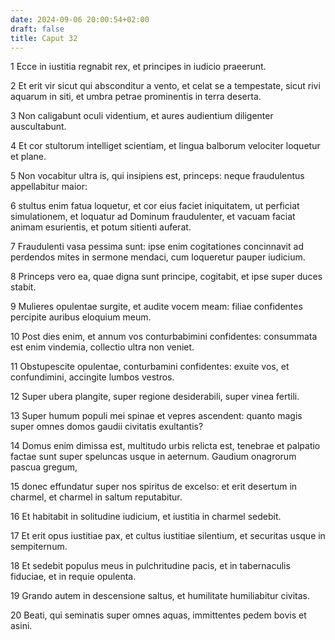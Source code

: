 ```yaml
---
date: 2024-09-06 20:00:54+02:00
draft: false
title: Caput 32
---
```





1 Ecce in iustitia regnabit rex, et principes in iudicio praeerunt.

2 Et erit vir sicut qui absconditur a vento, et celat se a tempestate, sicut rivi aquarum in siti, et umbra petrae prominentis in terra deserta.

3 Non caligabunt oculi videntium, et aures audientium diligenter auscultabunt.

4 Et cor stultorum intelliget scientiam, et lingua balborum velociter loquetur et plane.

5 Non vocabitur ultra is, qui insipiens est, princeps: neque fraudulentus appellabitur maior:

6 stultus enim fatua loquetur, et cor eius faciet iniquitatem, ut perficiat simulationem, et loquatur ad Dominum fraudulenter, et vacuam faciat animam esurientis, et potum sitienti auferat.

7 Fraudulenti vasa pessima sunt: ipse enim cogitationes concinnavit ad perdendos mites in sermone mendaci, cum loqueretur pauper iudicium.

8 Princeps vero ea, quae digna sunt principe, cogitabit, et ipse super duces stabit.

9 Mulieres opulentae surgite, et audite vocem meam: filiae confidentes percipite auribus eloquium meum.

10 Post dies enim, et annum vos conturbabimini confidentes: consummata est enim vindemia, collectio ultra non veniet.

11 Obstupescite opulentae, conturbamini confidentes: exuite vos, et confundimini, accingite lumbos vestros.

12 Super ubera plangite, super regione desiderabili, super vinea fertili.

13 Super humum populi mei spinae et vepres ascendent: quanto magis super omnes domos gaudii civitatis exultantis?

14 Domus enim dimissa est, multitudo urbis relicta est, tenebrae et palpatio factae sunt super speluncas usque in aeternum. Gaudium onagrorum pascua gregum,

15 donec effundatur super nos spiritus de excelso: et erit desertum in charmel, et charmel in saltum reputabitur.

16 Et habitabit in solitudine iudicium, et iustitia in charmel sedebit.

17 Et erit opus iustitiae pax, et cultus iustitiae silentium, et securitas usque in sempiternum.

18 Et sedebit populus meus in pulchritudine pacis, et in tabernaculis fiduciae, et in requie opulenta.

19 Grando autem in descensione saltus, et humilitate humiliabitur civitas.

20 Beati, qui seminatis super omnes aquas, immittentes pedem bovis et asini.

